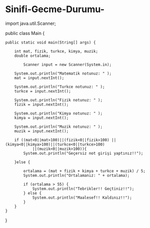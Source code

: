 # Sinifi-Gecme-Durumu-

import java.util.Scanner;

public class Main {

    public static void main(String[] args) {

        int mat, fizik, turkce, kimya, muzik;
        double ortalama;

            Scanner input = new Scanner(System.in);

        System.out.println("Matematik notunuz: " );
        mat = input.nextInt();

        System.out.println("Turkce notunuz: " );
        turkce = input.nextInt();

        System.out.println("Fizik notunuz: " );
        fizik = input.nextInt();

        System.out.println("Kimya notunuz: " );
        kimya = input.nextInt();

        System.out.println("Muzik notunuz: " );
        muzik = input.nextInt();

        if ((mat<0||mat>100)||(fizik<0||fizik>100) ||(kimya<0||kimya>100)||(turkce<0||turkce>100)
                ||(muzik<0||muzik>100)){
            System.out.println("Geçersiz not girişi yaptınız!!");

        }else {

            ortalama = (mat + fizik + kimya + turkce + muzik) / 5;
            System.out.println("Ortalamanız: " + ortalama);

            if (ortalama > 55) {
                System.out.println("Tebrikler!! Geçtiniz!!");
            } else {
                System.out.println("Maalesef!! Kaldınız!!");
            }
        }
    }
}
